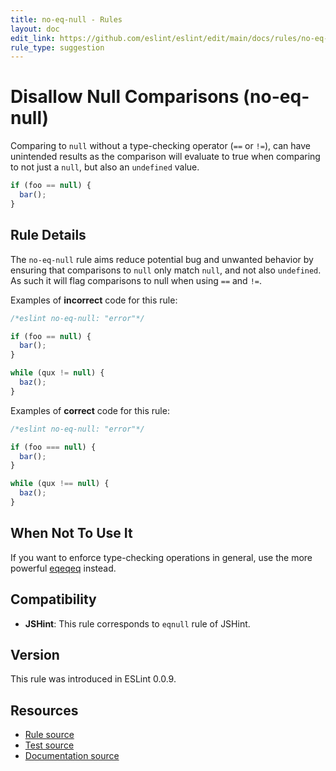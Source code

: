 ```yaml
---
title: no-eq-null - Rules
layout: doc
edit_link: https://github.com/eslint/eslint/edit/main/docs/rules/no-eq-null.md
rule_type: suggestion
---
```

<!-- Note: No pull requests accepted for this file. See README.md in the root directory for details. -->

# Disallow Null Comparisons (no-eq-null)

Comparing to `null` without a type-checking operator (`==` or `!=`), can have unintended results as the comparison will evaluate to true when comparing to not just a `null`, but also an `undefined` value.

```js
if (foo == null) {
  bar();
}
```

## Rule Details

The `no-eq-null` rule aims reduce potential bug and unwanted behavior by ensuring that comparisons to `null` only match `null`, and not also `undefined`. As such it will flag comparisons to null when using `==` and `!=`.

Examples of **incorrect** code for this rule:

```js
/*eslint no-eq-null: "error"*/

if (foo == null) {
  bar();
}

while (qux != null) {
  baz();
}
```

Examples of **correct** code for this rule:

```js
/*eslint no-eq-null: "error"*/

if (foo === null) {
  bar();
}

while (qux !== null) {
  baz();
}
```

## When Not To Use It

If you want to enforce type-checking operations in general, use the more powerful [eqeqeq](./eqeqeq) instead.

## Compatibility

* **JSHint**: This rule corresponds to `eqnull` rule of JSHint.

## Version

This rule was introduced in ESLint 0.0.9.

## Resources

* [Rule source](https://github.com/eslint/eslint/tree/HEAD/lib/rules/no-eq-null.js)
* [Test source](https://github.com/eslint/eslint/tree/HEAD/tests/lib/rules/no-eq-null.js)
* [Documentation source](https://github.com/eslint/eslint/tree/HEAD/docs/rules/no-eq-null.md)
